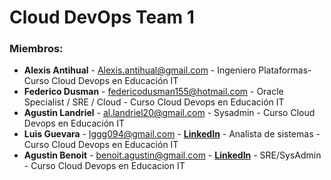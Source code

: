 # Cloud DevOps Team 1

### Miembros:

* **Alexis Antihual** - Alexis.antihual@gmail.com - Ingeniero Plataformas- Curso Cloud Devops en Educación IT
* **Federico Dusman** - federicodusman155@hotmail.com - Oracle Specialist / SRE / Cloud - Curso Cloud Devops en Educación IT
* **Agustin Landriel** - al.landriel20@gmail.com - Sysadmin - Curso Cloud Devops en Educación IT
* **Luis Guevara** - lggg094@gmail.com - **[LinkedIn](https://www.linkedin.com/in/luis-guevara-guevara/)** - Analista de sistemas - Curso Cloud Devops en Educación IT
* **Agustin Benoit** - benoit.agustin@gmail.com - **[LinkedIn](https://www.linkedin.com/in/agustin-benoit-05395335/)** - SRE/SysAdmin - Curso Cloud Devops en Educacion IT